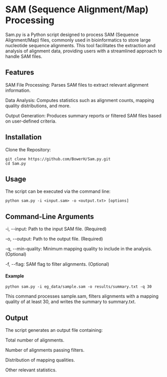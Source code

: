 # SAM (Sequence Alignment/Map) Processing

Sam.py is a Python script designed to process SAM (Sequence Alignment/Map) files, commonly used in bioinformatics to store large nucleotide sequence alignments. This tool facilitates the extraction and analysis of alignment data, providing users with a streamlined approach to handle SAM files.

## Features

SAM File Processing: Parses SAM files to extract relevant alignment information.

Data Analysis: Computes statistics such as alignment counts, mapping quality distributions, and more.

Output Generation: Produces summary reports or filtered SAM files based on user-defined criteria.

## Installation

Clone the Repository:
```
git clone https://github.com/BowerH/Sam.py.git
cd Sam.py
```

## Usage

The script can be executed via the command line:

```
python sam.py -i <input.sam> -o <output.txt> [options]
```

## Command-Line Arguments

-i, --input: Path to the input SAM file. (Required)

-o, --output: Path to the output file. (Required)

-q, --min-quality: Minimum mapping quality to include in the analysis. (Optional)

-f, --flag: SAM flag to filter alignments. (Optional)

#### Example

```
python sam.py -i eg_data/sample.sam -o results/summary.txt -q 30
```

This command processes sample.sam, filters alignments with a mapping quality of at least 30, and writes the summary to summary.txt.

## Output

The script generates an output file containing:

Total number of alignments.

Number of alignments passing filters.

Distribution of mapping qualities.

Other relevant statistics.












